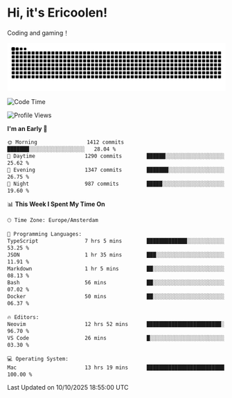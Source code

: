 # Hi, it's Ericoolen!
Coding and gaming！

<picture>
  <source media="(prefers-color-scheme: dark)" srcset="https://raw.githubusercontent.com/Eric-Song-Nop/Eric-Song-Nop/output/github-contribution-grid-snake-dark.svg">
  <source media="(prefers-color-scheme: light)" srcset="https://raw.githubusercontent.com/Eric-Song-Nop/Eric-Song-Nop/output/github-contribution-grid-snake.svg">
  <img alt="github contribution grid snake animation" src="https://raw.githubusercontent.com/Eric-Song-Nop/Eric-Song-Nop/output/github-contribution-grid-snake.svg">
</picture>

<!--START_SECTION:waka-->
![Code Time](http://img.shields.io/badge/Code%20Time-1%2C941%20hrs%201%20min-blue)

![Profile Views](http://img.shields.io/badge/Profile%20Views-3-blue)

**I'm an Early 🐤** 

```text
🌞 Morning                1412 commits        ███████░░░░░░░░░░░░░░░░░░   28.04 % 
🌆 Daytime                1290 commits        ██████░░░░░░░░░░░░░░░░░░░   25.62 % 
🌃 Evening                1347 commits        ███████░░░░░░░░░░░░░░░░░░   26.75 % 
🌙 Night                  987 commits         █████░░░░░░░░░░░░░░░░░░░░   19.60 % 
```


📊 **This Week I Spent My Time On** 

```text
🕑︎ Time Zone: Europe/Amsterdam

💬 Programming Languages: 
TypeScript               7 hrs 5 mins        █████████████░░░░░░░░░░░░   53.25 % 
JSON                     1 hr 35 mins        ███░░░░░░░░░░░░░░░░░░░░░░   11.91 % 
Markdown                 1 hr 5 mins         ██░░░░░░░░░░░░░░░░░░░░░░░   08.13 % 
Bash                     56 mins             ██░░░░░░░░░░░░░░░░░░░░░░░   07.02 % 
Docker                   50 mins             ██░░░░░░░░░░░░░░░░░░░░░░░   06.37 % 

🔥 Editors: 
Neovim                   12 hrs 52 mins      ████████████████████████░   96.70 % 
VS Code                  26 mins             █░░░░░░░░░░░░░░░░░░░░░░░░   03.30 % 

💻 Operating System: 
Mac                      13 hrs 19 mins      █████████████████████████   100.00 % 
```


 Last Updated on 10/10/2025 18:55:00 UTC
<!--END_SECTION:waka-->
